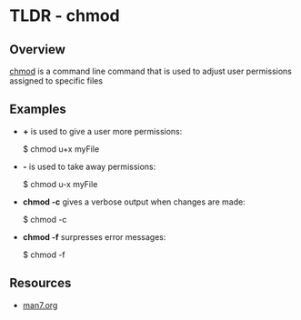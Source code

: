 TLDR - chmod
==========

Overview
--------

[chmod] is a command line command that is used to adjust user permissions 
assigned to specific files

Examples
--------

- **+** is used to give a user more permissions:

    $ chmod u+x myFile
        
- **-** is used to take away permissions:

    $ chmod u-x myFile
        
- **chmod -c** gives a verbose output when changes are made:

    $ chmod -c
        
- **chmod -f** surpresses error messages:

    $ chmod -f
        
Resources
---------

- [man7.org](http://man7.org/linux/man-pages/man1/chmod.1.html)

[chmod]: http://man7.org/linux/man-pages/man1/chmod.1.html
